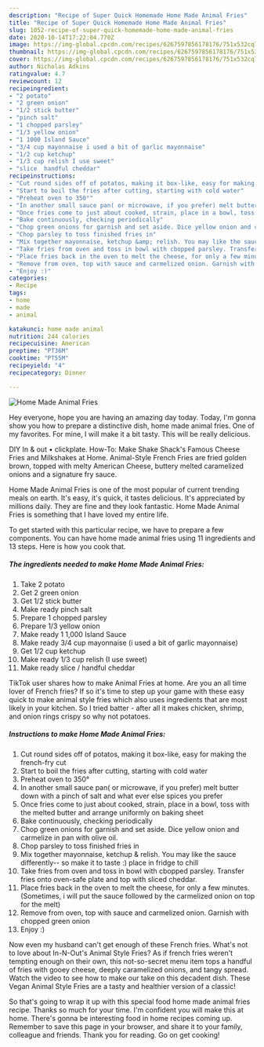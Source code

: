 ```yaml
---
description: "Recipe of Super Quick Homemade Home Made Animal Fries"
title: "Recipe of Super Quick Homemade Home Made Animal Fries"
slug: 1052-recipe-of-super-quick-homemade-home-made-animal-fries
date: 2020-10-14T17:22:04.770Z
image: https://img-global.cpcdn.com/recipes/6267597856178176/751x532cq70/home-made-animal-fries-recipe-main-photo.jpg
thumbnail: https://img-global.cpcdn.com/recipes/6267597856178176/751x532cq70/home-made-animal-fries-recipe-main-photo.jpg
cover: https://img-global.cpcdn.com/recipes/6267597856178176/751x532cq70/home-made-animal-fries-recipe-main-photo.jpg
author: Nicholas Adkins
ratingvalue: 4.7
reviewcount: 12
recipeingredient:
- "2 potato"
- "2 green onion"
- "1/2 stick butter"
- "pinch salt"
- "1 chopped parsley"
- "1/3 yellow onion"
- "1 1000 Island Sauce"
- "3/4 cup mayonnaise i used a bit of garlic mayonnaise"
- "1/2 cup ketchup"
- "1/3 cup relish I use sweet"
- "slice  handful cheddar"
recipeinstructions:
- "Cut round sides off of potatos, making it box-like, easy for making the french-fry cut"
- "Start to boil the fries after cutting, starting with cold water"
- "Preheat oven to 350°"
- "In another small sauce pan( or microwave, if you prefer) melt butter down with a pinch of salt and what ever else spices you prefer"
- "Once fries come to just about cooked, strain, place in a bowl, toss with the melted butter and arrange uniformly on baking sheet"
- "Bake continuously, checking periodically"
- "Chop green onions for garnish and set aside. Dice yellow onion and carmelize in pan with olive oil."
- "Chop parsley to toss finished fries in"
- "Mix together mayonnaise, ketchup &amp; relish. You may like the sauce differently-- so make it to taste :) place in fridge to chill"
- "Take fries from oven and toss in bowl with cbopped parsley. Transfer fries onto oven-safe plate and top with sliced cheddar."
- "Place fries back in the oven to melt the cheese, for only a few minutes. (Sometimes, i will put the sauce followed by the carmelized onion on top for the melt)"
- "Remove from oven, top with sauce and carmelized onion. Garnish with chopped green onion"
- "Enjoy :)"
categories:
- Recipe
tags:
- home
- made
- animal

katakunci: home made animal 
nutrition: 244 calories
recipecuisine: American
preptime: "PT36M"
cooktime: "PT55M"
recipeyield: "4"
recipecategory: Dinner

---
```



![Home Made Animal Fries](https://img-global.cpcdn.com/recipes/6267597856178176/751x532cq70/home-made-animal-fries-recipe-main-photo.jpg)

Hey everyone, hope you are having an amazing day today. Today, I'm gonna show you how to prepare a distinctive dish, home made animal fries. One of my favorites. For mine, I will make it a bit tasty. This will be really delicious.

DIY In &amp; out • clickplate. How-To: Make Shake Shack&#39;s Famous Cheese Fries and Milkshakes at Home. Animal-Style French Fries are fried golden brown, topped with melty American Cheese, buttery melted caramelized onions and a signature fry sauce.

Home Made Animal Fries is one of the most popular of current trending meals on earth. It's easy, it's quick, it tastes delicious. It's appreciated by millions daily. They are fine and they look fantastic. Home Made Animal Fries is something that I have loved my entire life.


To get started with this particular recipe, we have to prepare a few components. You can have home made animal fries using 11 ingredients and 13 steps. Here is how you cook that.

<!--inarticleads1-->

##### The ingredients needed to make Home Made Animal Fries:

1. Take 2 potato
1. Get 2 green onion
1. Get 1/2 stick butter
1. Make ready pinch salt
1. Prepare 1 chopped parsley
1. Prepare 1/3 yellow onion
1. Make ready 1 1,000 Island Sauce
1. Make ready 3/4 cup mayonnaise (i used a bit of garlic mayonnaise)
1. Get 1/2 cup ketchup
1. Make ready 1/3 cup relish (I use sweet)
1. Make ready slice / handful cheddar


TikTok user shares how to make Animal Fries at home. Are you an all time lover of French fries? If so it&#39;s time to step up your game with these easy quick to make animal style fries which also uses ingredients that are most likely in your kitchen. So I tried batter - after all it makes chicken, shrimp, and onion rings crispy so why not potatoes. 

<!--inarticleads2-->

##### Instructions to make Home Made Animal Fries:

1. Cut round sides off of potatos, making it box-like, easy for making the french-fry cut
1. Start to boil the fries after cutting, starting with cold water
1. Preheat oven to 350°
1. In another small sauce pan( or microwave, if you prefer) melt butter down with a pinch of salt and what ever else spices you prefer
1. Once fries come to just about cooked, strain, place in a bowl, toss with the melted butter and arrange uniformly on baking sheet
1. Bake continuously, checking periodically
1. Chop green onions for garnish and set aside. Dice yellow onion and carmelize in pan with olive oil.
1. Chop parsley to toss finished fries in
1. Mix together mayonnaise, ketchup &amp; relish. You may like the sauce differently-- so make it to taste :) place in fridge to chill
1. Take fries from oven and toss in bowl with cbopped parsley. Transfer fries onto oven-safe plate and top with sliced cheddar.
1. Place fries back in the oven to melt the cheese, for only a few minutes. (Sometimes, i will put the sauce followed by the carmelized onion on top for the melt)
1. Remove from oven, top with sauce and carmelized onion. Garnish with chopped green onion
1. Enjoy :)


Now even my husband can&#39;t get enough of these French fries. What&#39;s not to love about In-N-Out&#39;s Animal Style Fries? As if french fries weren&#39;t tempting enough on their own, this not-so-secret menu item tops a handful of fries with gooey cheese, deeply caramelized onions, and tangy spread. Watch the video to see how to make our take on this decadent dish. These Vegan Animal Style Fries are a tasty and healthier version of a classic! 

So that's going to wrap it up with this special food home made animal fries recipe. Thanks so much for your time. I'm confident you will make this at home. There's gonna be interesting food in home recipes coming up. Remember to save this page in your browser, and share it to your family, colleague and friends. Thank you for reading. Go on get cooking!
